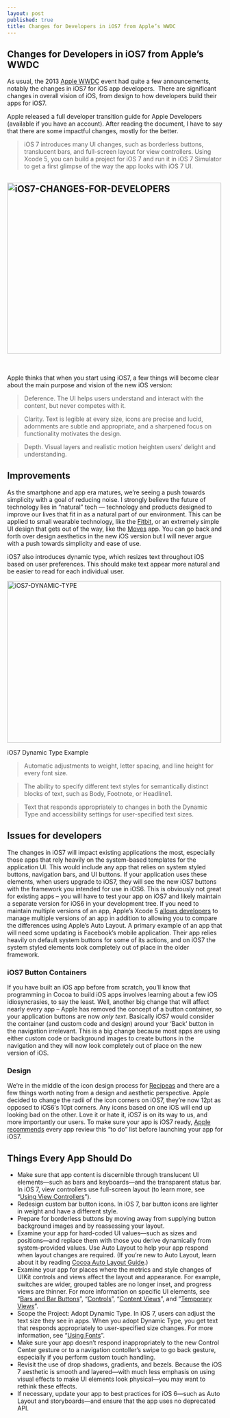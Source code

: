 ```yaml
---
layout: post
published: true
title: Changes for Developers in iOS7 from Apple’s WWDC
---
```



<h2 class="entry-title">Changes for Developers in iOS7 from Apple’s WWDC</h2>
<div class="entry-content">
<p>As usual, the 2013&nbsp;<a title="Apple Developer iOS7" href="https://developer.apple.com/wwdc/" target="_blank">Apple WWDC</a> event had quite a few announcements, notably the changes in iOS7 for iOS app developers. &nbsp;There are significant changes in overall vision of iOS, from design to how developers build their apps for iOS7.</p>
<p>Apple released a full developer transition guide for Apple Developers (available if you have an account). After reading the document, I have to say that there are some impactful changes, mostly for the better.</p>
<blockquote><p>iOS 7 introduces many UI changes, such as borderless buttons, translucent bars, and full-screen layout for view controllers. Using Xcode 5, you can build a project for iOS 7 and run it in iOS 7 Simulator to get a first glimpse of the way the app looks with iOS 7 UI.</p></blockquote>
<h2><img class=" wp-image-549 aligncenter" title="iOS7 Changes for Developers" alt="iOS7-CHANGES-FOR-DEVELOPERS" src="http://natemcguire.com/wp-content/uploads/2013/06/iOS7-CHANGES-FOR-DEVELOPERS.png" width="500" height="398" scale="0"></h2>
<p>&nbsp;</p>
<p>Apple thinks that when you start using iOS7, a few things will become clear about the main purpose and vision of the new iOS version:</p>
<blockquote><p>Deference. The UI helps users understand and interact with the content, but never competes with it.</p></blockquote>
<blockquote><p>Clarity. Text is legible at every size, icons are precise and lucid, adornments are subtle and appropriate,&nbsp;and a sharpened focus on functionality motivates the design.</p></blockquote>
<blockquote><p>Depth. Visual layers and realistic motion heighten users’ delight and understanding.</p></blockquote>
<h2>Improvements</h2>
<p>As the smartphone and app era matures, we’re seeing a push towards simplicity with a goal of reducing noise. I strongly believe the future of technology lies in “natural” tech — technology and products designed to improve our lives that fit in as a natural part of our environment. This can be applied to small wearable technology, like the <a href="http://www.fitbit.com/flex">Fitbit</a>, or an extremely simple UI design that gets out of the way, like the <a href="http://www.moves-app.com/" target="_blank">Moves</a> app. You can go back and forth over design aesthetics in the new iOS version but I will never argue with a push towards simplicity and ease of use.</p>
<p>iOS7 also introduces dynamic type, which resizes text throughout iOS based on user preferences. This should make text appear more natural and be easier to read for each individual user.</p>
<div id="attachment_550" class="wp-caption aligncenter" style="width: 510px"><img class=" wp-image-550" title="iOS7 Dynamic Type Example" alt="iOS7-DYNAMIC-TYPE" src="http://natemcguire.com/wp-content/uploads/2013/06/iOS7-DYNAMIC-TYPE.png" width="500" height="377" scale="0"><p class="wp-caption-text">iOS7 Dynamic Type Example</p></div>
<blockquote><p>Automatic adjustments to weight, letter spacing, and line height for every font size.</p></blockquote>
<blockquote><p>The ability to specify different text styles for semantically distinct blocks of text, such as Body, Footnote, or Headline1.</p></blockquote>
<blockquote><p>Text that responds appropriately to changes in both the Dynamic Type and accessibility settings for user-specified text sizes.</p></blockquote>
<h2>Issues for developers</h2>
<p>The changes in iOS7 will impact existing applications the most, especially those apps that rely heavily on the system-based templates for the application UI. This would include any app that relies on system styled buttons, navigation bars, and UI buttons. If your application uses these elements, when users upgrade to iOS7, they will see the new iOS7 buttons with the framework you intended for use in iOS6. This is obviously not great for existing apps – you will have to test your app on iOS7 and likely maintain a separate version for iOS6 in your development tree. If you need to maintain multiple versions of an app, Apple’s Xcode 5&nbsp;<a title="Apple iOS6 and iOS7 parallel support by Xcode5 " href="https://developer.apple.com/library/prerelease/ios/documentation/UserExperience/Conceptual/TransitionGuide/SupportingEarlieriOS.html#//apple_ref/doc/uid/TP40013174-CH14-SW1" target="_blank">allows developers</a>&nbsp;to manage multiple versions of an app in addition to allowing you to compare the differences using Apple’s Auto Layout. A primary example of an app that will need some updating is&nbsp;Facebook’s mobile application. Their app relies heavily on default system buttons for some of its actions, and on iOS7 the system styled elements look completely out of place in the older framework.</p>
<h3>iOS7 Button Containers</h3>
<p>If you have built an iOS app before from scratch, you’ll know that programming in Cocoa to build iOS apps involves learning about a few iOS idiosyncrasies, to say the least. Well, another big change that will affect nearly every app – Apple has removed the concept of a button container, so your application buttons are now<em> only text</em>. Basically iOS7 would consider the container (and custom code and design) around your ‘Back’ button in the navigation irrelevant. This is a big change because most apps are using either custom code or background images to create buttons in the navigation and they will now look completely out of place on the new version of iOS.</p>
<h3>Design</h3>
<p>We’re in the middle of the icon design process for <a title="Recipeas App - We tell you what to cook with what you have." href="http://recipeasapp.com" target="_blank">Recipeas</a>&nbsp;and there are a few things worth noting from a design and aesthetic perspective. Apple decided to change the&nbsp;radii of the icon corners on iOS7, they’re now 12pt as opposed to iOS6′s 10pt corners. Any icons based on one iOS will end up looking bad on the other.&nbsp;Love it or hate it, iOS7 is on its way to us, and more importantly our users. To make sure your app is iOS7 ready, <a href="https://developer.apple.com/library/prerelease/ios/documentation/UserExperience/Conceptual/TransitionGuide/TransitionGuide.pdf" target="_blank">Apple recommends</a> every app review this “to do” list before launching your app for iOS7.</p>
<h2>Things Every App Should Do</h2>
<ul>
<li>Make sure that app content is discernible through translucent UI elements—such as bars and keyboards—and the transparent status bar. In iOS 7, view controllers use full-screen layout (to learn more, see “<a href="https://developer.apple.com/library/prerelease/ios/documentation/UserExperience/Conceptual/TransitionGuide/AppearanceCustomization.html#//apple_ref/doc/uid/TP40013174-CH15-SW2" target="_blank">Using View Controllers</a>”).</li>
<li>Redesign custom bar button icons. In iOS 7, bar button icons are lighter in weight and have a different style.</li>
<li>Prepare for borderless buttons by moving away from supplying button background images and by reassessing your layout.</li>
<li>Examine your app for hard-coded UI values—such as sizes and positions—and replace them with those you derive dynamically from system-provided values. Use Auto Layout to help your app respond when layout changes are required. (If you’re new to Auto Layout, learn about it by reading <a href="https://developer.apple.com/library/prerelease/ios/documentation/UserExperience/Conceptual/AutolayoutPG/Articles/Introduction.html#//apple_ref/doc/uid/TP40010853" target="_blank">Cocoa Auto Layout Guide</a>.)</li>
<li>Examine your app for places where the metrics and style changes of UIKit controls and views affect the layout and appearance. For example, switches are wider, grouped tables are no longer inset, and progress views are thinner. For more information on specific UI elements, see “<a href="https://developer.apple.com/library/prerelease/ios/documentation/UserExperience/Conceptual/TransitionGuide/Bars.html#//apple_ref/doc/uid/TP40013174-CH8-SW1" target="_blank">Bars and Bar Buttons</a>”, “<a href="https://developer.apple.com/library/prerelease/ios/documentation/UserExperience/Conceptual/TransitionGuide/Controls.html#//apple_ref/doc/uid/TP40013174-CH9-SW1" target="_blank">Controls</a>”, “<a href="https://developer.apple.com/library/prerelease/ios/documentation/UserExperience/Conceptual/TransitionGuide/ContentViews.html#//apple_ref/doc/uid/TP40013174-CH10-SW1" target="_blank">Content Views</a>”, and “<a href="https://developer.apple.com/library/prerelease/ios/documentation/UserExperience/Conceptual/TransitionGuide/TempViews.html#//apple_ref/doc/uid/TP40013174-CH11-SW1" target="_blank">Temporary Views</a>”.</li>
<li>Scope the Project: Adopt Dynamic Type. In iOS 7, users can adjust the text size they see in apps. When you adopt Dynamic Type, you get text that responds appropriately to user-specified size changes. For more information, see “<a href="https://developer.apple.com/library/prerelease/ios/documentation/UserExperience/Conceptual/TransitionGuide/AppearanceCustomization.html#//apple_ref/doc/uid/TP40013174-CH15-SW4" target="_blank">Using Fonts</a>”.</li>
<li>Make sure your app doesn’t respond inappropriately to the new Control Center gesture or to a navigation contoller’s swipe to go back gesture, especially if you perform custom touch handling.</li>
<li>Revisit the use of drop shadows, gradients, and bezels. Because the iOS 7 aesthetic is smooth and layered—with much less emphasis on using visual effects to make UI elements look physical—you may want to rethink these effects.</li>
<li>If necessary, update your app to best practices for iOS 6—such as Auto Layout and storyboards—and ensure that the app uses no deprecated API.</li>
</ul>